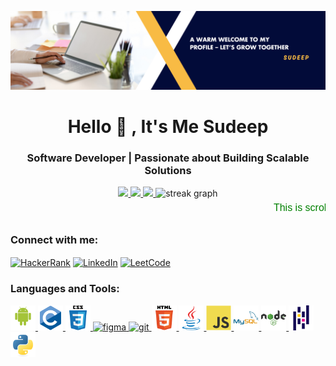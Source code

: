
![MasterHead](https://raw.githubusercontent.com/Sudeepa-R/Portfolio_Website/refs/heads/main/img/Yellow%20and%20Blue%20Bold%20Marketing%20Agency%20with%20Hexagon%20Frame%20LinkedIn%20Banner.png)
<h1 align="center">Hello 👋 , It's Me Sudeep</h1>
<h3 align="center">Software Developer | Passionate about Building Scalable Solutions</h3>

<div align="center">
<a href="#" alt="Profile detail">
        <img src="https://github-profile-summary-cards.vercel.app/api/cards/profile-details?username=Sudeepa-R&theme=dracula" />
    </a>
 <a href="#" alt="Profile stats">
        <img src="https://github-profile-summary-cards.vercel.app/api/cards/stats?username=Sudeepa-R&theme=dracula" />
    </a>
    <a href="#" alt="Productive time">
        <img src="https://github-profile-summary-cards.vercel.app/api/cards/productive-time?username=Sudeepa-R&theme=dracula&utcOffset=3" />
    </a>
  <img src="https://streak-stats.demolab.com?user=Sudeepa-R&locale=en&mode=daily&theme=dracula&hide_border=false&border_radius=5" height="150" alt="streak graph"  />
 
</div>
<div align="center">
  <svg width="100%" height="30">
    <text x="100%" y="20" fill="green" font-size="16" font-family="Arial, sans-serif">
      <animate attributeName="x" from="100%" to="-100%" dur="18s" repeatCount="indefinite" />
      This is scrolling text!
    </text>
  </svg>
</div>


<h3 align="left">Connect with me:</h3>
<p align="left">
<!--   <a href="https://github.com/Sudeepa-R" target="blank"><img align="center" src="https://raw.githubusercontent.com/rahuldkjain/github-profile-readme-generator/master/src/images/icons/Social/github.svg" alt="github" height="30" width="40" /></a> -->
   <a href="https://www.hackerrank.com/profile/sudeepar084" target="blank"><img align="center" src="https://raw.githubusercontent.com/rahuldkjain/github-profile-readme-generator/master/src/images/icons/Social/hackerrank.svg" alt="HackerRank" height="30" width="40" /></a>
  <a href="https://www.linkedin.com/in/sudeepa-r/" target="blank"><img align="center" src="https://raw.githubusercontent.com/rahuldkjain/github-profile-readme-generator/master/src/images/icons/Social/linked-in-alt.svg" alt="LinkedIn" height="30" width="40" /></a>
   <a href="https://leetcode.com/Sudeep_R/" target="blank"><img align="center" src="https://raw.githubusercontent.com/rahuldkjain/github-profile-readme-generator/master/src/images/icons/Social/leet-code.svg" alt="LeetCode" height="30" width="40" /></a>
<!--    <a href="https://leetcode.com/Sudeep_R/" target="blank"><img align="center" src="https://raw.githubusercontent.com/rahuldkjain/github-profile-readme-generator/master/src/images/icons/Social/leetcode.svg" alt="LeetCode" height="30" width="40" /></a> -->
</p>

<h3 align="left">Languages and Tools:</h3>
<p align="left"> <a href="https://developer.android.com" target="_blank" rel="noreferrer"> <img src="https://raw.githubusercontent.com/devicons/devicon/master/icons/android/android-original-wordmark.svg" alt="android" width="40" height="40"/> </a> <a href="https://www.cprogramming.com/" target="_blank" rel="noreferrer"> <img src="https://raw.githubusercontent.com/devicons/devicon/master/icons/c/c-original.svg" alt="c" width="40" height="40"/> </a><a href="https://www.cprogramming.com/" target="_blank" rel="noreferrer">  <a href="https://www.w3schools.com/css/" target="_blank" rel="noreferrer"> <img src="https://raw.githubusercontent.com/devicons/devicon/master/icons/css3/css3-original-wordmark.svg" alt="css3" width="40" height="40"/> </a> <a href="https://www.figma.com/" target="_blank" rel="noreferrer"> <img src="https://www.vectorlogo.zone/logos/figma/figma-icon.svg" alt="figma" width="40" height="40"/> </a> <a href="https://git-scm.com/" target="_blank" rel="noreferrer"> <img src="https://www.vectorlogo.zone/logos/git-scm/git-scm-icon.svg" alt="git" width="40" height="40"/> </a> <a href="https://www.w3.org/html/" target="_blank" rel="noreferrer"> <img src="https://raw.githubusercontent.com/devicons/devicon/master/icons/html5/html5-original-wordmark.svg" alt="html5" width="40" height="40"/> </a> <a href="https://www.java.com" target="_blank" rel="noreferrer"> <img src="https://raw.githubusercontent.com/devicons/devicon/master/icons/java/java-original.svg" alt="java" width="40" height="40"/> </a> <a href="https://developer.mozilla.org/en-US/docs/Web/JavaScript" target="_blank" rel="noreferrer"> <img src="https://raw.githubusercontent.com/devicons/devicon/master/icons/javascript/javascript-original.svg" alt="javascript" width="40" height="40"/> </a> <a href="https://www.mysql.com/" target="_blank" rel="noreferrer"> <img src="https://raw.githubusercontent.com/devicons/devicon/master/icons/mysql/mysql-original-wordmark.svg" alt="mysql" width="40" height="40"/> </a> <a href="https://nodejs.org" target="_blank" rel="noreferrer"> <img src="https://raw.githubusercontent.com/devicons/devicon/master/icons/nodejs/nodejs-original-wordmark.svg" alt="nodejs" width="40" height="40"/> </a> <a href="https://pandas.pydata.org/" target="_blank" rel="noreferrer"> <img src="https://raw.githubusercontent.com/devicons/devicon/2ae2a900d2f041da66e950e4d48052658d850630/icons/pandas/pandas-original.svg" alt="pandas" width="40" height="40"/> </a> <a href="https://www.python.org" target="_blank" rel="noreferrer"> <img src="https://raw.githubusercontent.com/devicons/devicon/master/icons/python/python-original.svg" alt="python" width="40" height="40"/> </a> </p>
